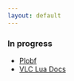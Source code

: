 ```yaml
---
layout: default
---
```


### In progress
* [Plobf](https://github.com/verghost/plobf)
* [VLC Lua Docs](https://verghost.com/vlc-lua-docs)
